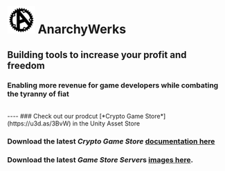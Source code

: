 # ![](AnarchyIconSmall.png) AnarchyWerks
## Building tools to increase your profit and freedom

### Enabling more revenue for game developers while combating the tyranny of fiat

<br>
----
### Check out our prodcut [*Crypto Game Store*](https://u3d.as/3BvW) in the Unity Asset Store

### Download the latest *Crypto Game Store* [documentation here](releases/CryptoGameStore.pdf)

### Download the latest *Game Store Server*s [images here](https://drive.proton.me/urls/DB6G0BVECM#eecuIVvNqJLV).
